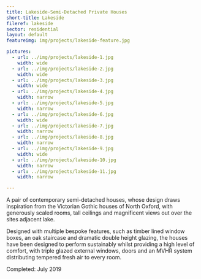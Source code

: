 ```yaml
---
title: Lakeside-Semi-Detached Private Houses
short-title: Lakeside
fileref: lakeside
sector: residential
layout: default
featureimg: img/projects/lakeside-feature.jpg

pictures:
  - url: ../img/projects/lakeside-1.jpg
    width: wide
  - url: ../img/projects/lakeside-2.jpg
    width: wide
  - url: ../img/projects/lakeside-3.jpg
    width: wide
  - url: ../img/projects/lakeside-4.jpg
    width: narrow
  - url: ../img/projects/lakeside-5.jpg
    width: narrow
  - url: ../img/projects/lakeside-6.jpg
    width: wide
  - url: ../img/projects/lakeside-7.jpg
    width: narrow
  - url: ../img/projects/lakeside-8.jpg
    width: narrow
  - url: ../img/projects/lakeside-9.jpg
    width: wide
  - url: ../img/projects/lakeside-10.jpg
    width: narrow
  - url: ../img/projects/lakeside-11.jpg
    width: narrow

---
```


A pair of contemporary semi-detached houses, whose design draws inspiration from the Victorian Gothic houses of North Oxford, with generously scaled rooms, tall ceilings and magnificent views out over the sites adjacent lake.

Designed with multiple bespoke features, such as timber lined window boxes, an oak staircase and dramatic double height glazing, the houses have been designed to perform sustainably whilst providing a high level of comfort, with triple glazed external windows, doors and an MVHR system distributing tempered fresh air to every room.

Completed: July 2019
